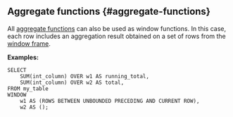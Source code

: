 ## Aggregate functions {#aggregate-functions}

All [aggregate functions](../../aggregation.md) can also be used as window functions.
In this case, each row includes an aggregation result obtained on a set of rows from the [window frame](../../../syntax/window.md#frame).

**Examples:**
``` yql
SELECT
    SUM(int_column) OVER w1 AS running_total,
    SUM(int_column) OVER w2 AS total,
FROM my_table
WINDOW
    w1 AS (ROWS BETWEEN UNBOUNDED PRECEDING AND CURRENT ROW),
    w2 AS ();
```
